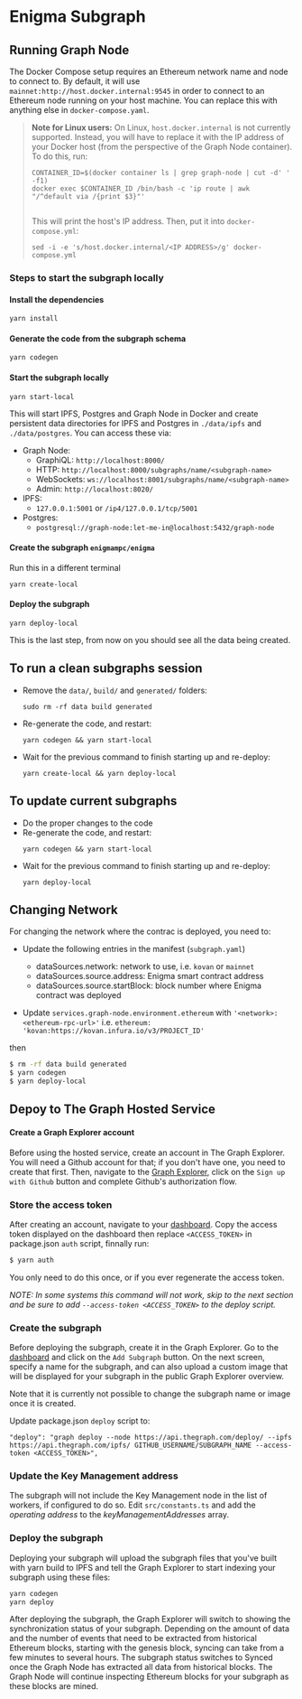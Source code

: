# Enigma Subgraph

## Running Graph Node

The Docker Compose setup requires an Ethereum network name and node
to connect to. By default, it will use `mainnet:http://host.docker.internal:9545`
in order to connect to an Ethereum node running on your host machine.
You can replace this with anything else in `docker-compose.yaml`.

> **Note for Linux users:** On Linux, `host.docker.internal` is not
> currently supported. Instead, you will have to replace it with the
> IP address of your Docker host (from the perspective of the Graph
> Node container).
> To do this, run:
>
> ```
> CONTAINER_ID=$(docker container ls | grep graph-node | cut -d' ' -f1)
> docker exec $CONTAINER_ID /bin/bash -c 'ip route | awk "/^default via /{print $3}"'
> ￼
> ```
>
> This will print the host's IP address. Then, put it into `docker-compose.yml`:
>
> ```
> sed -i -e 's/host.docker.internal/<IP ADDRESS>/g' docker-compose.yml
> ```

### Steps to start the subgraph locally

#### Install the dependencies

```
yarn install
```

#### Generate the code from the subgraph schema

```
yarn codegen
```

#### Start the subgraph locally

```
yarn start-local
```

This will start IPFS, Postgres and Graph Node in Docker and create persistent
data directories for IPFS and Postgres in `./data/ipfs` and `./data/postgres`. You
can access these via:

- Graph Node:
  - GraphiQL: `http://localhost:8000/`
  - HTTP: `http://localhost:8000/subgraphs/name/<subgraph-name>`
  - WebSockets: `ws://localhost:8001/subgraphs/name/<subgraph-name>`
  - Admin: `http://localhost:8020/`
- IPFS:
  - `127.0.0.1:5001` or `/ip4/127.0.0.1/tcp/5001`
- Postgres:
  - `postgresql://graph-node:let-me-in@localhost:5432/graph-node`

#### Create the subgraph `enigmampc/enigma`

Run this in a different terminal

```
yarn create-local
```

#### Deploy the subgraph

```
yarn deploy-local
```

This is the last step, from now on you should see all the data being created.

## To run a clean subgraphs session

- Remove the `data/`, `build/` and `generated/` folders:
  ```
  sudo rm -rf data build generated
  ```
- Re-generate the code, and restart:
  ```
  yarn codegen && yarn start-local
  ```
- Wait for the previous command to finish starting up and re-deploy:
  ```
  yarn create-local && yarn deploy-local
  ```

## To update current subgraphs

- Do the proper changes to the code
- Re-generate the code, and restart:
  ```
  yarn codegen && yarn start-local
  ```
- Wait for the previous command to finish starting up and re-deploy:
  ```
  yarn deploy-local
  ```

## Changing Network

For changing the network where the contrac is deployed, you need to:

- Update the following entries in the manifest (`subgraph.yaml`)

  - dataSources.network: network to use, i.e. `kovan` or `mainnet`
  - dataSources.source.address: Enigma smart contract address
  - dataSources.source.startBlock: block number where Enigma contract was deployed

- Update `services.graph-node.environment.ethereum` with `'<network>:<ethereum-rpc-url>'` i.e. `ethereum: 'kovan:https://kovan.infura.io/v3/PROJECT_ID'`

then

```bash
$ rm -rf data build generated
$ yarn codegen
$ yarn deploy-local
```

## Depoy to The Graph Hosted Service

#### Create a Graph Explorer account

Before using the hosted service, create an account in The Graph Explorer. You will need a Github account for that; if you don't have one, you need to create that first. Then, navigate to the [Graph Explorer](https://thegraph.com/explorer/), click on the `Sign up with Github` button and complete Github's authorization flow.

### Store the access token

After creating an account, navigate to your [dashboard](https://thegraph.com/explorer/dashboard). Copy the access token displayed on the dashboard then replace `<ACCESS_TOKEN>` in package.json `auth` script, finnally run:

```bash
$ yarn auth
```

You only need to do this once, or if you ever regenerate the access token.

*NOTE: In some systems this command will not work, skip to the next section and be sure to add `--access-token <ACCESS_TOKEN>` to the deploy script.*

### Create the subgraph

Before deploying the subgraph, create it in the Graph Explorer. Go to the [dashboard](https://thegraph.com/explorer/dashboard) and click on the `Add Subgraph` button. On the next screen, specify a name for the subgraph, and can also upload a custom image that will be displayed for your subgraph in the public Graph Explorer overview.

Note that it is currently not possible to change the subgraph name or image once it is created.

Update package.json `deploy` script to:
```
"deploy": "graph deploy --node https://api.thegraph.com/deploy/ --ipfs https://api.thegraph.com/ipfs/ GITHUB_USERNAME/SUBGRAPH_NAME --access-token <ACCESS_TOKEN>",
```

### Update the Key Management address

The subgraph will not include the Key Management node in the list of workers, if configured to do so. Edit `src/constants.ts` and add the *operating address* to the *keyManagementAddresses* array.

### Deploy the subgraph

Deploying your subgraph will upload the subgraph files that you've built with yarn build to IPFS and tell the Graph Explorer to start indexing your subgraph using these files:

```bash
yarn codegen
yarn deploy
```

After deploying the subgraph, the Graph Explorer will switch to showing the synchronization status of your subgraph. Depending on the amount of data and the number of events that need to be extracted from historical Ethereum blocks, starting with the genesis block, syncing can take from a few minutes to several hours. The subgraph status switches to Synced once the Graph Node has extracted all data from historical blocks. The Graph Node will continue inspecting Ethereum blocks for your subgraph as these blocks are mined.
